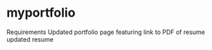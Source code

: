 # myportfolio

Requirements
    Updated portfolio page featuring
        <!-- project 1 -->
        <!-- two other homework assignments -->
        <!-- links to github profile -->
        <!-- email address and phone -->
        link to PDF of resume
        <!-- list of projects -->
            <!-- project title -->
            <!-- link to deployed project -->
            <!-- link to github repository -->
            <!-- screenshot of page -->
    <!-- updated github profile  -->
        <!-- profile picture -->
        <!-- bio -->
        <!-- location -->
        <!-- email -->
        <!-- link to portfolio -->
        <!-- pinned repositories  -->
            <!-- project 1 -->
            <!-- two other homework assignments -->
    updated resume
    <!-- updated linkedin -->
        <!-- strong bio statement -->
        <!-- photo -->
        <!-- link to github -->
        <!-- link to portfolio -->
